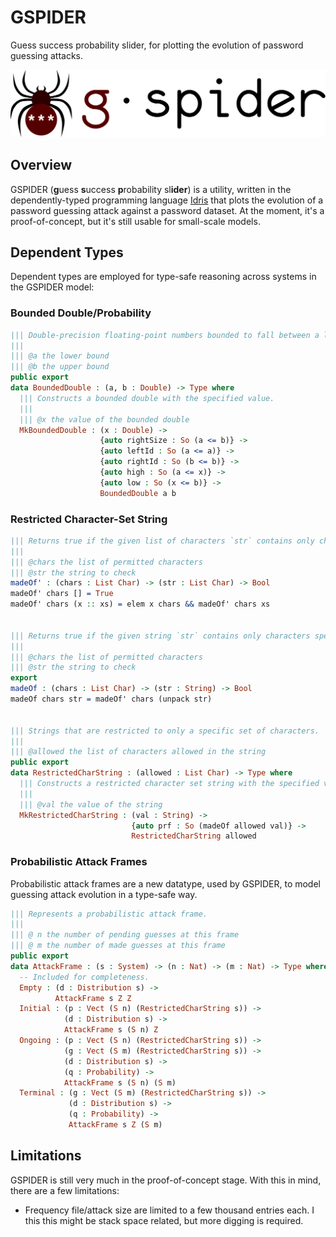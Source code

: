 # GSPIDER
Guess success probability slider, for plotting the evolution of password guessing attacks.

![Logo](assets/logo-text-h.svg)

## Overview
GSPIDER (**g**uess **s**uccess **p**robability sl**ider**) is a utility, written in the dependently-typed programming language [Idris](https://www.idris-lang.org/) that plots the evolution of a password guessing attack against a password dataset. At the moment, it's a proof-of-concept, but it's still usable for small-scale models.

## Dependent Types
Dependent types are employed for type-safe reasoning across systems in the GSPIDER model:

### Bounded Double/Probability

```idris
||| Double-precision floating-point numbers bounded to fall between a lower and an upper bound.
|||
||| @a the lower bound
||| @b the upper bound
public export
data BoundedDouble : (a, b : Double) -> Type where
  ||| Constructs a bounded double with the specified value.
  |||
  ||| @x the value of the bounded double
  MkBoundedDouble : (x : Double) ->
                    {auto rightSize : So (a <= b)} ->
                    {auto leftId : So (a <= a)} ->
                    {auto rightId : So (b <= b)} ->
                    {auto high : So (a <= x)} ->
                    {auto low : So (x <= b)} ->
                    BoundedDouble a b
```

### Restricted Character-Set String

```idris
||| Returns true if the given list of characters `str` contains only characters specified in `chars`.
|||
||| @chars the list of permitted characters
||| @str the string to check
madeOf' : (chars : List Char) -> (str : List Char) -> Bool
madeOf' chars [] = True
madeOf' chars (x :: xs) = elem x chars && madeOf' chars xs


||| Returns true if the given string `str` contains only characters specified in `chars`.
|||
||| @chars the list of permitted characters
||| @str the string to check
export
madeOf : (chars : List Char) -> (str : String) -> Bool
madeOf chars str = madeOf' chars (unpack str)


||| Strings that are restricted to only a specific set of characters.
|||
||| @allowed the list of characters allowed in the string
public export
data RestrictedCharString : (allowed : List Char) -> Type where
  ||| Constructs a restricted character set string with the specified value.
  |||
  ||| @val the value of the string
  MkRestrictedCharString : (val : String) ->
                           {auto prf : So (madeOf allowed val)} ->
                           RestrictedCharString allowed
```

### Probabilistic Attack Frames
Probabilistic attack frames are a new datatype, used by GSPIDER, to model guessing attack evolution in a type-safe way.

```idris
||| Represents a probabilistic attack frame.
|||
||| @ n the number of pending guesses at this frame
||| @ m the number of made guesses at this frame
public export
data AttackFrame : (s : System) -> (n : Nat) -> (m : Nat) -> Type where
  -- Included for completeness.
  Empty : (d : Distribution s) ->
          AttackFrame s Z Z
  Initial : (p : Vect (S n) (RestrictedCharString s)) ->
            (d : Distribution s) ->
            AttackFrame s (S n) Z
  Ongoing : (p : Vect (S n) (RestrictedCharString s)) ->
            (g : Vect (S m) (RestrictedCharString s)) ->
            (d : Distribution s) ->
            (q : Probability) ->
            AttackFrame s (S n) (S m)
  Terminal : (g : Vect (S m) (RestrictedCharString s)) ->
             (d : Distribution s) ->
             (q : Probability) ->
             AttackFrame s Z (S m)
```

## Limitations
GSPIDER is still very much in the proof-of-concept stage. With this in mind, there are a few limitations:

* Frequency file/attack size are limited to a few thousand entries each. I this this might be stack space related, but more digging is required.
